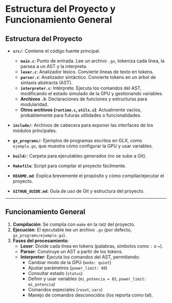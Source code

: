 # Estructura del Proyecto y Funcionamiento General

## Estructura del Proyecto

- **`src/`**: Contiene el código fuente principal.
  - **`main.c`**: Punto de entrada. Lee un archivo `.gx`, tokeniza cada línea, la parsea a un AST y la interpreta.
  - **`lexer.c`**: Analizador léxico. Convierte líneas de texto en tokens.
  - **`parser.c`**: Analizador sintáctico. Convierte tokens en un árbol de sintaxis abstracta (AST).
  - **`interpreter.c`**: Intérprete. Ejecuta los comandos del AST, modificando el estado simulado de la GPU y gestionando variables.
  - **Archivos `.h`**: Declaraciones de funciones y estructuras para modularidad.
  - **Otros archivos (`runtime.c`, `utils.c`)**: Actualmente vacíos, probablemente para futuras utilidades o funcionalidades.

- **`include/`**: Archivos de cabecera para exponer las interfaces de los módulos principales.

- **`gx_programs/`**: Ejemplos de programas escritos en GLX, como `ejemplo.gx`, que muestra cómo configurar la GPU y usar variables.

- **`build/`**: Carpeta para ejecutables generados (no se sube a Git).

- **`Makefile`**: Script para compilar el proyecto fácilmente.

- **`README.md`**: Explica brevemente el propósito y cómo compilar/ejecutar el proyecto.

- **`GITHUB_GUIDE.md`**: Guía de uso de Git y estructura del proyecto.

---

## Funcionamiento General

1. **Compilación**: Se compila con `make` en la raíz del proyecto.
2. **Ejecución**: El ejecutable lee un archivo `.gx` (por defecto, `gx_programs/ejemplo.gx`).
3. **Fases del procesamiento**:
   - **Lexer**: Divide cada línea en tokens (palabras, símbolos como `:` o `=`).
   - **Parser**: Construye un AST a partir de los tokens.
   - **Interpreter**: Ejecuta los comandos del AST, permitiendo:
     - Cambiar modo de la GPU (`modo: quiet`)
     - Ajustar parámetros (`power_limit: 80`)
     - Consultar estado (`status`)
     - Definir y usar variables (`mi_potencia = 85`, `power_limit: mi_potencia`)
     - Comandos especiales (`reset`, `vars`)
     - Manejo de comandos desconocidos (los reporta como tal). 